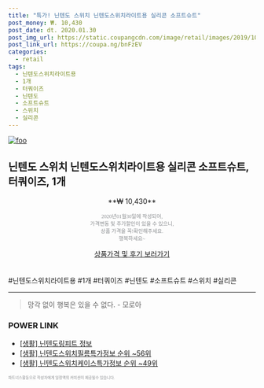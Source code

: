 ```yaml
--- 
title: "특가! 닌텐도 스위치 닌텐도스위치라이트용 실리콘 소프트슈트" 
post_money: ₩. 10,430 
post_date: dt. 2020.01.30 
post_img_url: https://static.coupangcdn.com/image/retail/images/2019/10/14/20/2/cc38fbf5-9758-4774-8161-8e60ad6a924b.jpg 
post_link_url: https://coupa.ng/bnFzEV 
categories: 
  - retail 
tags: 
  - 닌텐도스위치라이트용 
  - 1개 
  - 터쿼이즈 
  - 닌텐도 
  - 소프트슈트 
  - 스위치 
  - 실리콘 
--- 
```

[![foo](https://static.coupangcdn.com/image/retail/images/2019/10/14/20/2/cc38fbf5-9758-4774-8161-8e60ad6a924b.jpg)](https://coupa.ng/bnFzEV) 

## 닌텐도 스위치 닌텐도스위치라이트용 실리콘 소프트슈트, 터쿼이즈, 1개 
<p style="text-align: center;">**₩ 10,430**</p> 
<p style="text-align: center;"><span style="color: #898c8f; font-family: Georgia,Times,serif; font-size: 0.75em;">2020년01월30일에 작성되어, <br>가격변동 및 추가할인이 있을 수 있으니,<br> 상품 가격을 꼭!확인해주세요.<br>행복하세요~</span> 
</p>	 
<div markdown="0" style="text-align: center;"><a href="https://coupa.ng/bnFzEV" class="btn btn--success">상품가격 및 후기 보러가기</a></div> 
<br><br> 
  #닌텐도스위치라이트용 #1개 #터쿼이즈 #닌텐도 #소프트슈트 #스위치 #실리콘 
<hr> 

> 망각 없이 행복은 있을 수 없다. - 모로아 


### POWER LINK

* <a href="https://blog.naver.com/santokki14/221774863301" target="_blank"> [생활] 닌텐도링피트 정보 </a>
* <a href="https://blog.naver.com/fasyy4321/221774719696" target="_blank"> [생활] 닌텐도스위치필름특가정보 순위 ~56위</a>
* <a href="https://blog.naver.com/sakai111/221770967291" target="_blank"> [생활] 닌텐도스위치케이스특가정보 순위 ~49위</a>

<span style="color: #898c8f; font-family: Georgia,Times,serif; font-size: 0.55em;">파트너스활동으로 작성자에게 일정액의 커미션이 제공될수 있습니다.</span> 
